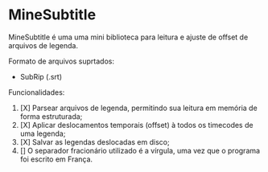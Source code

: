 ﻿# MineSubtitle
MineSubtitle é uma uma mini biblioteca para leitura e ajuste de offset de arquivos de legenda.

Formato de arquivos suprtados:
- SubRip (.srt)




Funcionalidades:
1. [X] Parsear arquivos de legenda, permitindo sua leitura em memória de forma estruturada;
2. [X] Aplicar deslocamentos temporais (offset) à todos os timecodes de uma legenda;
3. [X] Salvar as legendas deslocadas em disco;
4. [] O separador fracionário utilizado é a vírgula, uma vez que o programa foi escrito em França.